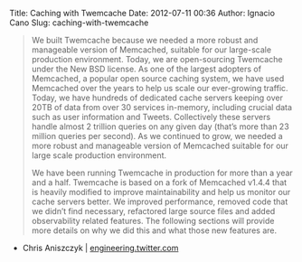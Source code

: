 Title: Caching with Twemcache
Date: 2012-07-11 00:36
Author: Ignacio Cano
Slug: caching-with-twemcache

> We built Twemcache because we needed a more robust and manageable
> version of Memcached, suitable for our large-scale production
> environment. Today, we are open-sourcing Twemcache under the New BSD
> license. As one of the largest adopters of Memcached, a popular open
> source caching system, we have used Memcached over the years to help
> us scale our ever-growing traffic. Today, we have hundreds of
> dedicated cache servers keeping over 20TB of data from over 30
> services in-memory, including crucial data such as user information
> and Tweets. Collectively these servers handle almost 2 trillion
> queries on any given day (that’s more than 23 million queries per
> second). As we continued to grow, we needed a more robust and
> manageable version of Memcached suitable for our large scale
> production environment.
>
> We have been running Twemcache in production for more than a year and
> a half. Twemcache is based on a fork of Memcached v1.4.4 that is
> heavily modified to improve maintainability and help us monitor our
> cache servers better. We improved performance, removed code that we
> didn’t find necessary, refactored large source files and added
> observability related features. The following sections will provide
> more details on why we did this and what those new features are.

- Chris Aniszczyk | [engineering.twitter.com][]

  [engineering.twitter.com]: http://engineering.twitter.com/2012/07/caching-with-twemcache.html
    "Caching with Twemcache"
